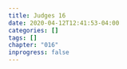 ```yaml
---
title: Judges 16
date: 2020-04-12T12:41:53-04:00
categories: []
tags: []
chapter: "016"
inprogress: false
---
```


